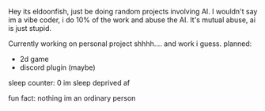 Hey its eldoonfish, just be doing random projects involving AI. I wouldn't say im a vibe coder, i do 10% of the work and abuse the AI. It's mutual abuse, ai is just stupid.

Currently working on personal project shhhh.... and work i guess. 
planned:
- 2d game
- discord plugin (maybe)

sleep counter: 0 im sleep deprived af

fun fact: nothing im an ordinary person

<!--
**Izzuddin101/Izzuddin101** is a ✨ _special_ ✨ repository because its `README.md` (this file) appears on your GitHub profile.

Here are some ideas to get you started:

- 🔭 I’m currently working on ...
- 🌱 I’m currently learning ...
- 👯 I’m looking to collaborate on ...
- 🤔 I’m looking for help with ...
- 💬 Ask me about ...
- 📫 How to reach me: ...
- 😄 Pronouns: ...
- ⚡ Fun fact: ...
-->
